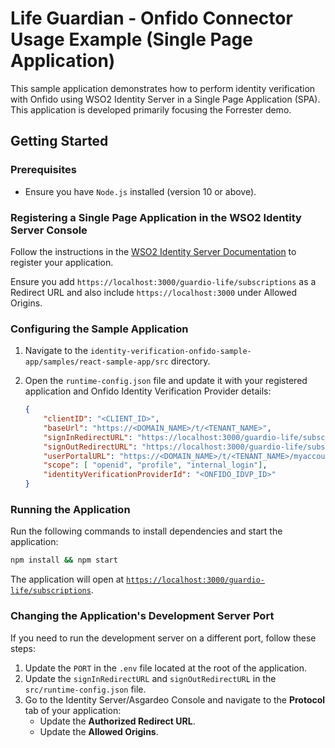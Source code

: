 # Life Guardian - Onfido Connector Usage Example (Single Page Application)

This sample application demonstrates how to perform identity verification with Onfido using WSO2 Identity Server in a Single Page Application (SPA). This application is developed primarily focusing the Forrester demo.

## Getting Started

### Prerequisites
- Ensure you have `Node.js` installed (version 10 or above).

### Registering a Single Page Application in the WSO2 Identity Server Console

Follow the instructions in the [WSO2 Identity Server Documentation](https://is.docs.wso2.com/en/latest/guides/applications/register-single-page-app/) to register your application.

Ensure you add `https://localhost:3000/guardio-life/subscriptions` as a Redirect URL and also include `https://localhost:3000` under Allowed Origins.

### Configuring the Sample Application

1. Navigate to the `identity-verification-onfido-sample-app/samples/react-sample-app/src` directory.
2. Open the `runtime-config.json` file and update it with your registered application and Onfido Identity Verification Provider details:

    ```json
    {
        "clientID": "<CLIENT_ID>",
        "baseUrl": "https://<DOMAIN_NAME>/t/<TENANT_NAME>",
        "signInRedirectURL": "https://localhost:3000/guardio-life/subscriptions",
        "signOutRedirectURL": "https://localhost:3000/guardio-life/subscriptions",
        "userPortalURL": "https://<DOMAIN_NAME>/t/<TENANT_NAME>/myaccount",
        "scope": [ "openid", "profile", "internal_login"],
        "identityVerificationProviderId": "<ONFIDO_IDVP_ID>"
    }
    ```

### Running the Application

Run the following commands to install dependencies and start the application:

```bash
npm install && npm start
```
The application will open at [`https://localhost:3000/guardio-life/subscriptions`](https://localhost:3000/guardio-life/subscriptions).

### Changing the Application's Development Server Port

If you need to run the development server on a different port, follow these steps:

1. Update the `PORT` in the `.env` file located at the root of the application.
2. Update the `signInRedirectURL` and `signOutRedirectURL` in the `src/runtime-config.json` file.
3. Go to the Identity Server/Asgardeo Console and navigate to the **Protocol** tab of your application:
    - Update the **Authorized Redirect URL**.
    - Update the **Allowed Origins**.
